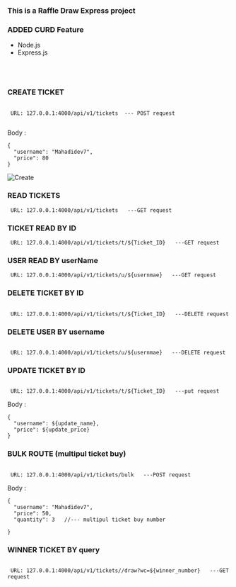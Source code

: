 
### This is a Raffle Draw Express project
### ADDED CURD Feature

* Node.js
* Express.js

<br />
<br />

### CREATE TICKET
```

 URL: 127.0.0.1:4000/api/v1/tickets  --- POST request
 
```

  Body :
  ```
  {
    "username": "Mahadidev7",
    "price": 80
  }
  ```
![Create](https://i.ibb.co/k6C4ddP/Screenshot-1.png)

### READ TICKETS
```
 URL: 127.0.0.1:4000/api/v1/tickets   ---GET request

```

### TICKET READ BY ID
```
 URL: 127.0.0.1:4000/api/v1/tickets/t/${Ticket_ID}   ---GET request

```

### USER READ BY userName

```
 URL: 127.0.0.1:4000/api/v1/tickets/u/${usernmae}   ---GET request

```

### DELETE TICKET BY ID
```

 URL: 127.0.0.1:4000/api/v1/tickets/t/${Ticket_ID}   ---DELETE request

```

### DELETE USER BY username
```

 URL: 127.0.0.1:4000/api/v1/tickets/u/${usernmae}   ---DELETE request

```

### UPDATE TICKET BY ID
```

 URL: 127.0.0.1:4000/api/v1/tickets/t/${Ticket_ID}   ---put request

```
 Body :
  ```
  {
    "username": ${update_name},
    "price": ${update_price}
  }
 ```
 

### BULK ROUTE (multipul ticket buy)
```

 URL: 127.0.0.1:4000/api/v1/tickets/bulk   ---POST request

```
 Body :
  ```
  {
    "username": "Mahadidev7",
    "price": 50,
    "quantity": 3   //--- multipul ticket buy number
    
  }
 ```

### WINNER TICKET BY query
```

 URL: 127.0.0.1:4000/api/v1/tickets//draw?wc=${winner_number}   ---GET request

```







